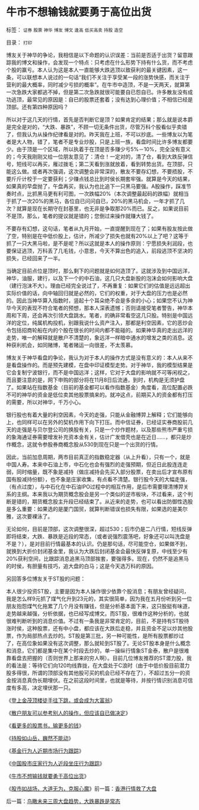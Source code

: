 # 牛市不想输钱就要勇于高位出货

标签： `证券` `股票` `神华` `博友` `博文` `逢高` `低买高卖` `持股` `造空` 

目录： `打印`

博友关于神华的争论，我相信是以下命题的认识误差：当前是否适于出货？留意跟踪我的博文和操作，会发现一个特点：只考虑在什么形势下持有什么货，而不考虑个股的赢亏。本人认为这是本人一直能够大跌逃顶以致获利的最关键因素，这一条，可以联想本人说过的一句话“我们不关注于享受某一段的涨势快感，而关注于营利的最大概率，同时减少亏损的概率”。在牛市中造顶，不是一天两天，就算第一次急跌大家都逃不掉，但是第二次急跌就很可能要自已怨自已。许多散友没有成功逃顶，最常见的原因是：自已的股票还套着；没有达到心理价值；不相信已经是顶部。还有第四种原因吗？



所以对于这几天的行情，首先是否判断它是顶？如果肯定的结果；那么就是说本爵是完全是对的，“大跌、暴跌”，不顾一切无条件出货，尽管万科个股看似乎卖错了，但我认为从操作纪律看是对的。昨天我在上班，不可以抄底。一些博友以为笔者是大人物，错了，笔者不是专业炒股，只是上班一族，看盘时间比许多博友都要少。由于顶是一个区域，所以执着于在顶是否多赚少亏5%－10%，完全没有意义的；今天我刚刚又给一位朋友意见了：清仓！一定对的，清了仓，看到大跌反弹信号，短线可以再买，雁过拨毛；第二天看到涨就放着，看到转势出货。在顶部，只能这么做。或者再次强调，这次调整会非常深的，散友不要存幻想，不要捂股，不要斤斤计校于一定要获利；少赚点钱总比到时侯长期套牢强。就算是今天的结果，如果真的早盘抛了，午盘再买，我认为也比追下一只黑马要强。A股操作，踩准节奏时点，比抓黑马更有利可图，一次跌幅20%（本次调整最起码的跌幅）就相当于抓了一次20%的黑马，各位自已问问自已，20%的黑马机会，一年才抓了几次？就算是现在长期守在封基里，也无非是争取那20%而已。反之，如果说目前不是顶，那么，笔者的提议就是错的；您倒过来操作就赚大钱了。



不要存有幻想，这句话，笔者从九月开始，一直提醒到现在了；如果有股友按此做了空，特别是在中低价股上，估计，所减少了损失也就有20%以上了吧？这等于抓了一只大黑马啦，是不是呢？所以这就是本人的操作原则：宁愿损失利润段，也要保证逃顶，万科丢了几毛钱，小意思，今天不算出色的追入，前段逃顶不坚决的损失，已经回来了一半。



当确定目前点位是顶时，那么剩下的问题就是如何造顶了。这就涉及到中国远洋，神华，油服，建行，以及下一个的中石油，这几只大盘新股的泡沫会如何影响大盘（建行泡沫不大）。理由已经完全说过了，不再重复：如果它们的估值是远远超出实际价值的话，向中轴回归就是必然的，它们的权重，对于大盘的压力也是必然的。因此当神华算入指数时，竖起十个耳朵绝不会是多余的小心；如果您不认为神华今天的表现不符合笔者的预想，那本人深表遗憾；否则请接受笔者警告，神华本周和下周，还会再次引领大盘跳水。笔者，的确非常看空这几只股。特别是中国远洋的定位，纯属机构投机，别跟我说什么资产注入，那都是利空因素，它的恶炒会令包括招商轮船在内的个股在很长的时间内都不能碰的。如果神华真的走出远洋的走势，唯一的解释就是散户不清楚的，象远洋一样暗中通水的增发之类的消息。这种获利机会，如同赌博，笔者赌运一向很差，不太羡慕。



博友关于神华看盘的争论，我认为对于本人的操作方式是没有意义的：本人从来不是看盘操作的。而是预先建模，在盘中印证模型走势。对于神华，我的模型结果是它会复制宁波银行，而不是中国远洋；这样，它对于大盘的影响就不可等闲视之，而且要注意的是，网下申购的部分将在11月8日后流通，到时，机构是无须护盘了。如果站在指数基金（目前的基金都可以看作指数基金）角度看，高位配置必跌不可的神华的资金是低位卖其他股票搞来的。就冲这点，前期买入的资金都有打压的需要，所以对神华，千万小心。



银行股也有着大量的利空因素，今天的走强，只能从金融博羿上解释；它们能够向上，也同样可以在另外的契机作用下向下打压。而中信证券，已经证实券商股前几天的走强是与贝尔登公司的换股有关，只是一个炒作题材，以及那些熊市严重亏损的象海通证券需要增发补充资本金有关，估计广发借壳也是在近日……，都只是炒作概念，这就令参股券商概念股从530到现在只是一个出货的行情。



因此，当前加息周期，两市目前真正的指数稳定器（从上升看），只有一个，就是中国人寿。本来中石油上市，中石化也会有强烈的走强预期，但近日此股连连走弱，同时缩量，既不象是减持（做庄减持会先买入部分股票，在卖出后才宣布原有国有股减持份额），也不象是庄家收集，有点看不清楚。银行股今天的大幅走强，（有点过度），与中石化在中石油IPO过程中的相互作用，是后市需要理清博羿关系的主纲。本来我以为期货概念股会是另一个类似的逆市板块，不过看来，这个判断是错的，期货概念股主升段已经结束了。从近来的走势，也可以看出防御性选股是多么重要：如果选的是厦门国贸，就算判断错误也损失有限，如果选的是美尔雅，这次要裸泳了。



无论如何，目前是顶部，这次调整很深，超过530；后市仍是二八行情，短线反弹即将结束，大跌、暴跌是近段的常态，（或者说强烈震荡吧，好象还可以叫洗盘是不是？），是对目前行情最基本的认识。仍是那句话，尽可能空仓，如果做不到，就换到大折价封闭基金里，我认为大跌后封闭基金会最快反弹复原，中线至少有20%获利空间，比跟踪消息追黑马顶部挨套，要强得多。现在，仍然不是追黑马的时侯，有胆量有技巧，追大盘的白马；这是今天选万科的原因。



另回答多位博友关于ST股的问题：

本人很少投资ST股，主要是因为本人操作很少依靠个股消息；有朋友曾经疑问，我是怎么样9元抓了煤气化升到23元的，其实很简单，因为我在五月份听到另一位朋友抱怨煤气化拖累了几个月没有赚钱，但是分析基本面下来，这只股挺有味道，走势越来越强，分析依据，也已经写成博文。而ST股，很难作这种分析的，也就很难判断听到的消息价值。不过有一条我是非常肯定的，目前，不是持有ST股待涨时侯，这种股票，还有中小盘，都应该在大跌后走稳，并且资金不足以炒其他股票，作为局部热点去炒的。ST股是第三批，另一种可能性，是所有股票都炒过了，在高位象如果没有这次调整，那么就轮到ST股了。无论ST股本身是什么概念和消息，它们都是集中在某个时段去炒的，单一操纵行情象ST金泰，散户是很难靠看盘去把握的（否则世界上那来的穷人啊）。目前几位博友推荐的ST潜力股，我的看法是：等待它们向120均线靠拢，在大盘处于C浪时（由于中低价股目前潜力股多得很，所谓的顶部没有其他股可买的机会已经不存在了），不超过五分一的资金按消息真伪长期埋伏。在之前这段时间里，也就是等待，并按行情识别消息可信度有多高，决定埋伏那一只。



《[登上金茂顶楼徒手往下跳，或会成为大富翁](../../../2007/9/6/登上金茂顶楼徒手往下跳，或会成为大富翁，绝不骗您.md)》

《[散户朋友可以参考别人的操作，但应该自已做决定](../../../2007/9/6/散户朋友可以参考别人的操作，但应该自已做决定.md)》

《[看更多的股票书，输更多的钱](../../../2007/8/31/看更多的股票书，输更多的钱.md)》

《[持股如山岳，巍然不能动](../../../2007/8/30/持股如山岳，巍然不能动.md)》

《[基金行为人近期市场行为跟踪](../../../2007/9/15/基金行为人近期市场行为跟踪.md)》

《[中国股市庄家行为人近段坐庄行为跟踪](../../../2007/9/16/中国股市庄家行为人近段坐庄行为跟踪.md)》

《[牛市不想输钱就要勇于高位出货](../../../2007/10/23/牛市不想输钱就要勇于高位出货.md)》

《[股市如战场，大道无为，克服心魔](../../../2007/10/27/股市如战场，克服心魔.md)》前一篇：[香港行情救了大盘](../../../2007/10/23/香港行情救了大盘.md)

后一篇：[鸟瞰未来三周大盘趋势，大跌暴跌是常态](../../../2007/10/24/鸟瞰未来三周大盘趋势，大跌暴跌是常态.md)
